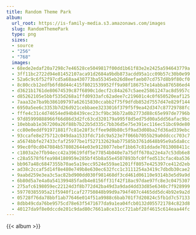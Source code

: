 ```yaml
---
title: Random Theme Park
album:
  url_root: https://is-family-media.s3.amazonaws.com/images
  slug: RandomThemePark
  type: png
  sizes:
  - source
  - "256"
  - "768"
  images:
  - 68ede2edaf20a7298c7e46528ce5049817f00dd1b61f83e2e2425a594643779a
  - 3ff11bc2722d94e81452107aca91d2684a9bdb873acdd95a1cc09b57c30b0e99
  - 52a6c9c6f52f97cd5a68aa430773ba55345eb26d8eefaeb07cd757d8b9f80cf0
  - 8c80ccb12edfb6fd8d44c415f8021539952ff9a98f186757e14abba876586ed4
  - d3621b1761de80674539c87f6890c1decf2c84a267c5aee25861247ac8d5957c
  - d85262105e5bbf535d268a1ffd0933afc62adee7c219601c4c0f650520eaf125
  - 7aaa32e7ba9b386109797a62615830ccabb2f75f9dfdb852d7557d47e829f144
  - 6950a5ee6c3353b7d26d921cebbaee3233016f379f5f9ea42d347c87729788fc
  - fffe4c31c4d74654ed94b8439cec23cf9bc36b72a0b2773d88c65e997de7796b
  - 97d85999888966f66d86d3d2fc63cd320179a995f8d5ed75d00a5dd56afac9bc
  - 10ebbab1e367200a26f88b7b22b5d335c7bb36d5e75e391ec116ec51bc69de80
  - cc80e0eddf91971881f7c81e28f3cffee9d0b80c5f9ad3d08ba2fd36ad339ebc
  - 93ccafe8e275712c049daa1533fdc71dc9a523e7f066b7055b29a0ddccc703c7
  - a5674bbfe27433cfaf25977be1f527132629ab77585b3761d648b95e9a5da8cc
  - 99ec0f0cd047084b578082644e03e9128077ebef1bb67c81ddade7013008411c
  - c1803a2e7fb94ecc42a39619fdf5e77854b040e7a75dff670a22e4a7c53db6e8
  - c28a5578f6fea984180959e285bf45b8a55e4507893bfc0ffed513cfac4ba536
  - bb967a48c6847355b70ae5a19ecc9524e559ae1201ff8057e425397ce412d2eb
  - ad38c2ccaf5d14f8e480e749b8e630ec632fcc1c3111254a3419c7dbdb30cae2
  - 9aabd259e3ea3c5ac82bd900dd030f981468df3cd461d06110e9314b3e5d9a9d
  - 6b80d5a7e4a0a541399485fadb4e8156ff31f42f18ac97dae97fc8e3c0475307
  - 275afc6198059ec22124d3f8b772d42ba49d3a9dad4dd33d85e6340c7f928999
  - 59770385595a21f5940f1caf27750848b99d9a794f407c4465dd5dc4b92e9a2d
  - 05728f76da78bbf1ab77646e014f51a9988c6bab701f7d20824c5fb1d7c57133
  - 8dbb49cda76be9575cd78e63f5471677da9a1ea04fcb0132d055721784c823d8
  - 40127da9f8e0dccde201c9dad80c7661a8ce31cc721abf28f4615c614eaa44fc
---
```

{{< album >}}
